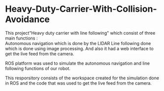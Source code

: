 # Heavy-Duty-Carrier-With-Collision-Avoidance

This project"Heavy duty carrier with line following" which consist of three main functions :  
    Autonomous navigation which is done by the LIDAR
    Line following done which is done using image processing.
    And also it had a web interface to get the live feed from the camera.

ROS platform was used to simulate the autonomous navigation and line following functions of our robot. 

This resporsitory consists of the workspace created for the simulation done in ROS and the code that was used to get the live feed from the camera.
